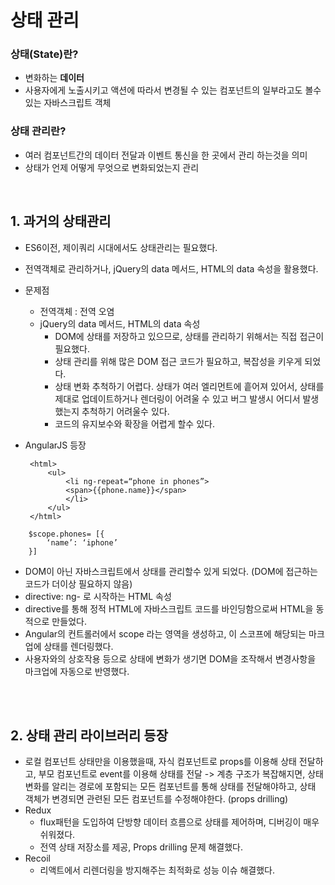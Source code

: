 # 상태 관리
### 상태(State)란?
- 변화하는 **데이터**
- 사용자에게 노출시키고 액션에 따라서 변경될 수 있는 컴포넌트의 일부라고도 볼수 있는 자바스크립트 객체

### 상태 관리란?
- 여러 컴포넌트간의 데이터 전달과 이벤트 통신을 한 곳에서 관리 하는것을 의미
- 상태가 언제 어떻게 무엇으로 변화되었는지 관리
<br/>

## 1. 과거의 상태관리
- ES6이전, 제이쿼리 시대에서도 상태관리는 필요했다.
- 전역객체로 관리하거나, jQuery의 data 메서드, HTML의 data 속성을 활용했다.
- 문제점<br/>
  - 전역객체 : 전역 오염<br/>
  - jQuery의 data 메서드, HTML의 data 속성
      - DOM에 상태를 저장하고 있으므로, 상태를 관리하기 위해서는 직접 접근이 필요했다.
      - 상태 관리를 위해 많은 DOM 접근 코드가 필요하고, 복잡성을 키우게 되었다.
      - 상태 변화 추척하기 어렵다. 상태가 여러 엘리먼트에 흩어져 있어서, 상태를 제대로 업데이트하거나 렌더링이 어려울 수 있고 버그 발생시 어디서 발생했는지 추척하기 어려울수 있다. 
      - 코드의 유지보수와 확장을 어렵게 할수 있다.

- AngularJS 등장
   ```
    <html>
        <ul>
            <li ng-repeat=“phone in phones”>
            <span>{{phone.name}}</span>
            </li>
        </ul>
    </html>
   ```
```
    $scope.phones= [{
        ‘name’: ‘iphone’
    }]
```
  - DOM이 아닌 자바스크립트에서 상태를 관리할수 있게 되었다. (DOM에 접근하는 코드가 더이상 필요하지 않음)
  - directive: ng- 로 시작하는 HTML 속성<br/>
  - directive를 통해 정적 HTML에 자바스크립트 코드를 바인딩함으로써 HTML을 동적으로 만들었다.<br/>
  - Angular의 컨트롤러에서 scope 라는 영역을 생성하고, 이 스코프에 해당되는 마크업에 상태를 렌더링했다.<br/>
  - 사용자와의 상호작용 등으로 상태에 변화가 생기면 DOM을 조작해서 변경사항을 마크업에 자동으로 반영했다.<br/>

<br/><br/>
## 2. 상태 관리 라이브러리 등장
- 로컬 컴포넌트 상태만을 이용했을때, 자식 컴포넌트로 props를 이용해 상태 전달하고, 부모 컴포넌트로 event를 이용해 상태를 전달
  -> 계층 구조가 복잡해지면, 상태 변화를 알리는 경로에 포함되는 모든 컴포넌트를 통해 상태를 전달해야하고, 상태 객체가 변경되면 관련된 모든 컴포넌트를 수정해야한다. (props drilling)
- Redux
  - flux패턴을 도입하여 단방향 데이터 흐름으로 상태를 제어하며, 디버깅이 매우 쉬워졌다.
  - 전역 상태 저장소를 제공, Props drilling 문제 해결했다.
- Recoil 
  - 리액트에서 리렌더링을 방지해주는 최적화로 성능 이슈 해결했다.
